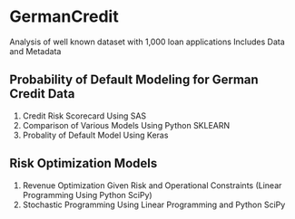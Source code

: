 # GermanCredit
Analysis of well known dataset with 1,000 loan applications
Includes Data and Metadata
## Probability of Default Modeling for German Credit Data
1. Credit Risk Scorecard Using SAS
2. Comparison of Various Models Using Python SKLEARN
3. Probality of Default Model Using Keras
## Risk Optimization Models
1. Revenue Optimization Given Risk and Operational Constraints (Linear Programming Using Python SciPy)
2. Stochastic Programming Using Linear Programming and Python SciPy
